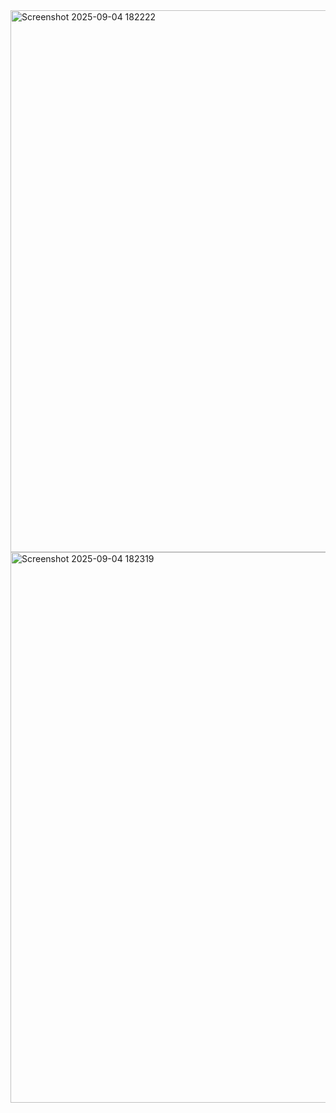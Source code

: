 <img width="1547" height="867" alt="Screenshot 2025-09-04 182222" src="https://github.com/user-attachments/assets/2aa18a08-8d68-4d23-b10b-fe820d4deaef" />
<img width="1565" height="881" alt="Screenshot 2025-09-04 182319" src="https://github.com/user-attachments/assets/2cbc82b7-208b-40ba-84f6-814b7f0f5822" />

